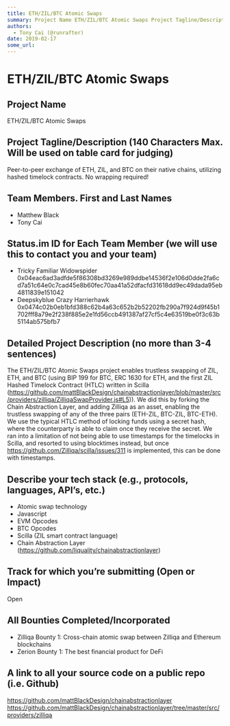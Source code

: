 ```yaml
---
title: ETH/ZIL/BTC Atomic Swaps
summary: Project Name ETH/ZIL/BTC Atomic Swaps Project Tagline/Description (140 Characters Max. Will be used on table card for judging) Peer-to-peer exchange of ETH, ZIL, and BTC on their native chains, utilizing hashed timelock contracts. No wrapping required! Team Members. First and Last Names Matthew Black Tony Cai Status.im ID for Each Team Member (we will use this to contact you and your team) Tricky Familiar Widowspider 0x04eac6ad3adfde5f86308bd3269e989ddbe14536f2e106d0dde2fa6cd7a51c64e0c7cad45e8b6
authors:
  - Tony Cai (@runrafter)
date: 2019-02-17
some_url: 
---
```


# ETH/ZIL/BTC Atomic Swaps


## Project Name
ETH/ZIL/BTC Atomic Swaps

## Project Tagline/Description (140 Characters Max. Will be used on table card for judging)
Peer-to-peer exchange of ETH, ZIL, and BTC on their native chains, utilizing hashed timelock contracts. No wrapping required!

## Team Members. First and Last Names
- Matthew Black
- Tony Cai

## Status.im ID for Each Team Member (we will use this to contact you and your team)
- Tricky Familiar Widowspider
0x04eac6ad3adfde5f86308bd3269e989ddbe14536f2e106d0dde2fa6cd7a51c64e0c7cad45e8b60fec70aa41a52dfacfd31618dd9ec49dada95eb4811839e151042
- Deepskyblue Crazy Harrierhawk
0x0474c02b0eb1bfd388c62b4a63c652b2b52202fb290a7f924d9f45b1702fff8a79e2f238f885e2e1fd56ccb491387af27cf5c4e63519be0f3c63b5114ab575bfb7

## Detailed Project Description (no more than 3-4 sentences)
The ETH/ZIL/BTC Atomic Swaps project enables trustless swapping of ZIL, ETH, and BTC (using BIP 199 for BTC, ERC 1630 for ETH, and the first ZIL Hashed Timelock Contract (HTLC) written in Scilla (https://github.com/mattBlackDesign/chainabstractionlayer/blob/master/src/providers/zilliqa/ZilliqaSwapProvider.js#L5)). We did this by forking the Chain Abstraction Layer, and adding Zilliqa as an asset, enabling the trustless swapping of any of the three pairs (ETH-ZIL, BTC-ZIL, BTC-ETH). We use the typical HTLC method of locking funds using a secret hash, where the counterparty is able to claim once they receive the secret. We ran into a limitation of not being able to use timestamps for the timelocks in Scilla, and resorted to using blocktimes instead, but once https://github.com/Zilliqa/scilla/issues/311 is implemented, this can be done with timestamps. 

## Describe your tech stack (e.g., protocols, languages, API’s, etc.)
- Atomic swap technology
- Javascript
- EVM Opcodes
- BTC Opcodes
- Scilla (ZIL smart contract language)
- Chain Abstraction Layer (https://github.com/liquality/chainabstractionlayer)

## Track for which you’re submitting (Open or Impact)
Open

## All Bounties Completed/Incorporated
- Zilliqa Bounty 1: Cross-chain atomic swap between Zilliqa and Ethereum blockchains
- Zerion Bounty 1: The best financial product for DeFi

## A link to all your source code on a public repo (i.e. Github)

https://github.com/mattBlackDesign/chainabstractionlayer
https://github.com/mattBlackDesign/chainabstractionlayer/tree/master/src/providers/zilliqa

